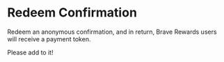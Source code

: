 # Redeem Confirmation

Redeem an anonymous confirmation, and in return, Brave Rewards users will receive a payment token.

Please add to it!
